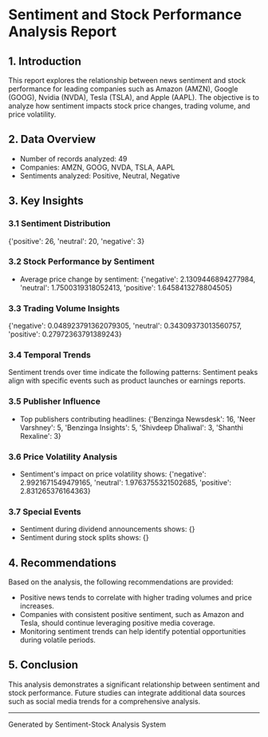 
# Sentiment and Stock Performance Analysis Report

## 1. Introduction
This report explores the relationship between news sentiment and stock performance for leading companies such as Amazon (AMZN), Google (GOOG), Nvidia (NVDA), Tesla (TSLA), and Apple (AAPL). The objective is to analyze how sentiment impacts stock price changes, trading volume, and price volatility.

## 2. Data Overview
- Number of records analyzed: 49
- Companies: AMZN, GOOG, NVDA, TSLA, AAPL
- Sentiments analyzed: Positive, Neutral, Negative

## 3. Key Insights
### 3.1 Sentiment Distribution
{'positive': 26, 'neutral': 20, 'negative': 3}

### 3.2 Stock Performance by Sentiment
- Average price change by sentiment:
{'negative': 2.1309446894277984, 'neutral': 1.7500319318052413, 'positive': 1.6458413278804505}

### 3.3 Trading Volume Insights
{'negative': 0.048923791362079305, 'neutral': 0.34309373013560757, 'positive': 0.27972363791389243}

### 3.4 Temporal Trends
Sentiment trends over time indicate the following patterns:
Sentiment peaks align with specific events such as product launches or earnings reports.

### 3.5 Publisher Influence
- Top publishers contributing headlines:
{'Benzinga Newsdesk': 16, 'Neer Varshney': 5, 'Benzinga Insights': 5, 'Shivdeep Dhaliwal': 3, 'Shanthi Rexaline': 3}

### 3.6 Price Volatility Analysis
- Sentiment's impact on price volatility shows:
{'negative': 2.9921671549479165, 'neutral': 1.9763755321502685, 'positive': 2.831265376164363}

### 3.7 Special Events
- Sentiment during dividend announcements shows:
{}
- Sentiment during stock splits shows:
{}

## 4. Recommendations
Based on the analysis, the following recommendations are provided:
- Positive news tends to correlate with higher trading volumes and price increases.
- Companies with consistent positive sentiment, such as Amazon and Tesla, should continue leveraging positive media coverage.
- Monitoring sentiment trends can help identify potential opportunities during volatile periods.

## 5. Conclusion
This analysis demonstrates a significant relationship between sentiment and stock performance. Future studies can integrate additional data sources such as social media trends for a comprehensive analysis.

---
Generated by Sentiment-Stock Analysis System
